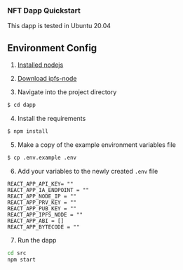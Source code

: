 ### NFT Dapp Quickstart

This dapp is tested in Ubuntu 20.04

## Environment Config

1. [Installed nodejs](doc/nodejs.md)

2. [Download ipfs-node](doc/ipfs.md)

3. Navigate into the project directory

```bash
$ cd dapp
```

4. Install the requirements

```bash
$ npm install
```

5. Make a copy of the example environment variables file

```bash
$ cp .env.example .env
```

6. Add your variables to the newly created `.env` file

```
REACT_APP_API_KEY= ""
REACT_APP_IA_ENDPOINT = ""
REACT_APP_NODE_IP = ""
REACT_APP_PRV_KEY = ""
REACT_APP_PUB_KEY = ""
REACT_APP_IPFS_NODE = ""
REACT_APP_ABI = []
REACT_APP_BYTECODE = ""
```

7. Run the dapp

```bash
cd src
npm start
```
